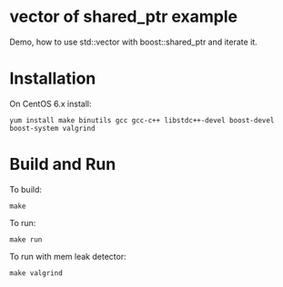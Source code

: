 vector of shared_ptr example
============================

Demo, how to use std::vector with boost::shared_ptr and iterate it.

Installation
============
On CentOS 6.x install:

	yum install make binutils gcc gcc-c++ libstdc++-devel boost-devel boost-system valgrind

Build and Run
=============

To build:

	make

To run:

	make run

To run with mem leak detector:

	make valgrind


